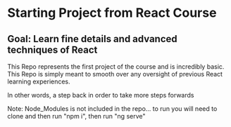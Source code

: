 # Starting Project from React Course

## Goal: Learn fine details and advanced techniques of React

This Repo represents the first project of the course and is incredibly basic.
This Repo is simply meant to smooth over any oversight of previous React learning experiences.

In other words, a step back in order to take more steps forwards


Note: Node_Modules is not included in the repo... to run you will need to clone and then run "npm i", then run "ng serve"

